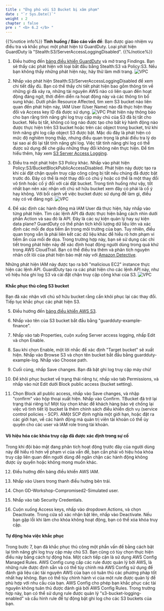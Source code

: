 ```yaml
---
title : "Ứng phó với S3 Bucket bị xâm phạm"
date : "`r Sys.Date()`"
weight : 2
chapter : false
pre : " <b> 6.2 </b> "
---
```

{{%notice info%}}
**Tình huống / Báo cáo vấn đề**: 
Bạn được giao nhiệm vụ điều tra và khắc phục một phát hiện từ GuardDuty. Loại phát hiện GuardDuty là "Stealth:S3/ServerAccessLoggingDisabled".
{{%/notice%}}


1. Điều hướng đến [bảng điều khiển GuardDuty](https://us-east-1.console.aws.amazon.com/guardduty/home?region=us-east-1#/findings) và mở trang Findings. Bạn sẽ thấy các phát hiện với loại bắt đầu bằng Stealth:S3 và Policy:S3. Nếu bạn không thấy những phát hiện này, hãy thử làm mới trang.
![VPC](/images/6/6.2/s1.png)
2. Nhấp vào phát hiện Stealth:S3/ServerAccessLoggingDisabled để xem chi tiết đầy đủ. Bạn có thể thấy chi tiết phát hiện bao gồm thông tin về những gì đã xảy ra, những tài nguyên AWS nào có liên quan đến hoạt động đáng ngờ, thời điểm diễn ra hoạt động này và các thông tin bổ sung khác. Dưới phần Resource Affected, tìm xem S3 bucket nào liên quan đến phát hiện này, IAM User (User Name) nào đã thực hiện thay đổi và Access key ID đã được sử dụng.
![VPC](/images/6/6.2/s2.png)
Phát hiện này thông báo cho bạn rằng tính năng ghi log truy cập máy chủ của S3 đã bị tắt cho bucket. Nếu bị tắt, không có log nào được tạo cho bất kỳ hành động nào được thực hiện trên S3 bucket hoặc trên các object trong bucket, trừ khi tính năng ghi log cấp object S3 được bật. Mặc dù đây là phát hiện có mức độ nghiêm trọng thấp, nhưng điều quan trọng là phải điều tra lý do tại sao ai đó lại tắt tính năng ghi log. Việc tắt tính năng ghi log có thể được sử dụng để che giấu những thay đổi không nên thực hiện. Để tìm hiểu thêm, hãy xem [S3 Server Access Logging](https://docs.aws.amazon.com/AmazonS3/latest/dev/ServerLogs.html).



3. Điều tra một phát hiện S3 Policy khác. Nhấp vào phát hiện Policy:S3/BucketBlockPublicAccessDisabled. Phát hiện này được tạo ra khi cài đặt chặn quyền truy cập công cộng bị tắt nếu chúng đã được bật trước đó. Đây có thể là một thay đổi có chủ ý hoặc có thể là một thay đổi vô tình hoặc cố ý đối với cài đặt bucket. Trong tình huống như vậy, tốt nhất bạn nên xác nhận với chủ sở hữu bucket xem đây có phải là cố ý hay không. Với bối cảnh về việc bucket được sử dụng để làm gì, điều này có vẻ đáng ngờ.
![VPC](/images/6/6.2/s3.png)


4. Để xác định các hành động mà IAM User đã thực hiện, hãy nhấp vào từng phát hiện. Tìm các lệnh API đã được thực hiện bằng cách nhìn dưới phần Action và sau đó là API. Đây là các sự kiện quản lý hay sự kiện data plane? GuardDuty có thể phân tích khối lượng dữ liệu lớn và xác định các mối đe dọa tiềm ẩn trong môi trường của bạn. Tuy nhiên, điều quan trọng vẫn là phải liên kết các dữ liệu khác để hiểu rõ hơn phạm vi tiềm ẩn của mối đe dọa. Trong trường hợp này, bạn sẽ sử dụng các chi tiết trong phát hiện này để xác định hoạt động người dùng trong quá khứ trong AWS CloudTrail. Bạn có thể điều tra thêm và phân tích nguyên nhân cốt lõi của phát hiện bảo mật này với [Amazon Detective](https://aws.amazon.com/detective/).

Những phát hiện IAM này được tạo ra bởi "malicious EC2" instance thực hiện các lệnh API. GuardDuty tạo ra các phát hiện cho các lệnh API này, như vô hiệu hóa ghi log S3 và cài đặt chặn truy cập công khai của S3.
![VPC](/images/6/6.2/s4.png)
#### Khắc phục thủ công S3 bucket
Bạn đã xác nhận với chủ sở hữu bucket rằng cần khôi phục lại các thay đổi. Tiếp tục khắc phục các phát hiện S3.


5. Điều hướng đến  [bảng điều khiển AWS S3](https://s3.console.aws.amazon.com/s3/home?region=us-east-1).


6. Nhấp vào tên của S3 bucket bắt đầu bằng "guardduty-example-finance".



7. Nhấp vào tab Properties, cuộn xuống Server access logging, nhấp Edit và chọn Enable.


8. Sau khi chọn Enable, một lời nhắc để xác định "Target bucket" sẽ xuất hiện. Nhấp vào Browse S3 và chọn tên bucket bắt đầu bằng guardduty-example-log. Nhấp vào Choose path.


9. Cuối cùng, nhấp Save changes. Bạn đã bật ghi log truy cập máy chủ!


10. Để khôi phục bucket về trạng thái riêng tư, nhấp vào tab Permissions, và nhấp vào nút Edit dưới Block public access (bucket setting).


11. Chọn Block all public access, nhấp vào Save changes, và nhập "confirm" vào hộp thoại xuất hiện. Nhấp vào Confirm. TBucket đã trở lại trạng thái riêng tư! Một tùy chọn khác để khách hàng bảo vệ chống lại việc vô tình tiết lộ bucket là thêm chính sách điều khiển dịch vụ (service control policies - SCP). AMột SCP định nghĩa một giới hạn, hoặc đặt ra các giới hạn, về các hành động mà quản trị viên tài khoản có thể ủy quyền cho các user và IAM role trong tài khoản.


#### Vô hiệu hóa các khóa truy cập đã được xác định trong sự cố
Trong khi đội bảo mật đang phân tích hoạt động trước đây của người dùng này để hiểu rõ hơn về phạm vi của vấn đề, bạn cần phải vô hiệu hóa khóa truy cập liên quan đến người dùng để ngăn chặn các hành động không được ủy quyền hoặc không mong muốn khác.

12. Điều hướng đến bảng điều khiển AWS IAM.


13. Nhấp vào Users trong thanh điều hướng bên trái.



14. Chọn GD-Workshop-Compromised2-Simulated user.


15. Nhấp vào tab Security Credentials.



16. Cuộn xuống Access keys, nhấp vào dropdown Actions, và chọn Deactivate. Trong cửa sổ xác nhận bật lên, nhấp vào Deactivate. Nếu bạn gặp lỗi khi làm cho khóa không hoạt động, bạn có thể xóa khóa truy cập.


#### Tự động hóa việc khắc phục
Trong bước 7, bạn đã khắc phục thủ công một phần vấn đề bằng cách bật lại tính năng ghi log truy cập máy chủ S3. Bạn cũng có tùy chọn thực hiện điều này bằng cách tự động hóa. Một cách tiếp cận là sử dụng AWS Config Managed Rules. AWS Config cung cấp các rule được quản lý bởi AWS, là những rule được định sẵn và có thể tùy chỉnh mà AWS Config sử dụng để đánh giá liệu các tài nguyên AWS của bạn có tuân thủ các phương pháp tốt nhất hay không. Bạn có thể tùy chỉnh hành vi của một rule được quản lý để phù hợp với nhu cầu của bạn. AWS Config cho phép bạn khắc phục các tài nguyên không tuân thủ được đánh giá bởi AWS Config Rules. Trong trường hợp này, bạn có thể sử dụng rule được quản lý "s3-bucket-logging-enabled" và cấu hình rule để tự động bật ghi log cho các S3 buckets của bạn.